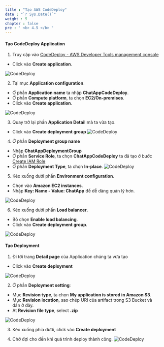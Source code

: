 ```yaml
---
title : "Tạo AWS CodeDeploy"
date : "`r Sys.Date()`"
weight : 5
chapter : false
pre : " <b> 4.5 </b> "
---
```


#### Tạo CodeDeploy Application

1. Truy cập vào [CodeDeploy - AWS Developer Tools management console](https://eu-west-2.console.aws.amazon.com/codesuite/codedeploy/start)
  + Click vào **Create application**.
  
![CodeDeploy](/images/4.pipeline/017-codedeploy.png)

2. Tại mục **Application configuration**.
  + Ở phần **Application name** ta nhập **ChatAppCodeDeploy**.
  + Ở phần **Compute platform**, ta chọn **EC2/On-premises**.
  + Click vào **Create application**.
  
![CodeDeploy](/images/4.pipeline/018-codedeploy.png)

3. Quay trở lại phần **Application Detail** mà ta vừa tạo.
  + Click vào **Create deployment group**
![CodeDeploy](/images/4.pipeline/019-codedeploy.png)

4. Ở phần **Deployment group name**
  + Nhập **ChatAppDeploymentGroup**
  + Ở phần **Service Role**, ta chọn **ChatAppCodeDeploy** ta đã tạo ở bước [Create IAM Role](/2-Prerequiste/2.3-createiamrole/)
  + Ở phần **Deployment Type**, ta chọn **In-place**.
![CodeDeploy](/images/4.pipeline/020-codedeploy.png)

5. Kéo xuống dưới phần **Environment configuration**.
  + Chọn vào **Amazon EC2 instances**.
  + Nhập **Key: Name - Value: ChatApp** để dễ dàng quản lý hơn.

![CodeDeploy](/images/4.pipeline/021-codedeploy.png)

6. Kéo xuống dưới phần **Load balancer**.
  + Bỏ chọn **Enable load balancing**.
  + Click vào **Create deployment group**.

![CodeDeploy](/images/4.pipeline/022-codedeploy.png)


#### Tạo Deployment
1. Đi tới trang **Detail page** của Application chúng ta vừa tạo
  + Click vào **Create deployment**

![CodeDeploy](/images/4.pipeline/023-codedeploy.png)

2. Ở phần **Deployment setting**:
  + Mục **Revision type**, ta chọn **My application is stored in Amazon S3**.
  + Mục **Revision location**, sao chép URI của artifact trong S3 Bucket và dán ở đây.
  + At **Revision file type**, select **.zip**

![CodeDeploy](/images/4.pipeline/024-codedeploy.png)

3. Kéo xuống phía dưới, click vào **Create deployment**

4. Chờ đợi cho đến khi quá trình deploy thành công.
![CodeDeploy](/images/4.pipeline/025-codedeploy.png)